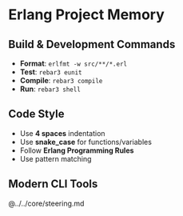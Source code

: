# Erlang Project Memory

## Build & Development Commands

- **Format**: `erlfmt -w src/**/*.erl`
- **Test**: `rebar3 eunit`
- **Compile**: `rebar3 compile`
- **Run**: `rebar3 shell`

## Code Style

- Use **4 spaces** indentation
- Use **snake_case** for functions/variables
- Follow **Erlang Programming Rules**
- Use pattern matching

## Modern CLI Tools

@../../core/steering.md
